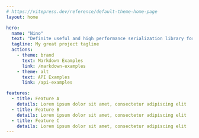 ```yaml
---
# https://vitepress.dev/reference/default-theme-home-page
layout: home

hero:
  name: "Nino"
  text: "Definite useful and high performance serialization library for any C# projects, including but not limited to .NET Core apps or Unity/Godot games."
  tagline: My great project tagline
  actions:
    - theme: brand
      text: Markdown Examples
      link: /markdown-examples
    - theme: alt
      text: API Examples
      link: /api-examples

features:
  - title: Feature A
    details: Lorem ipsum dolor sit amet, consectetur adipiscing elit
  - title: Feature B
    details: Lorem ipsum dolor sit amet, consectetur adipiscing elit
  - title: Feature C
    details: Lorem ipsum dolor sit amet, consectetur adipiscing elit
---
```


